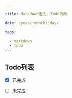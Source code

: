 ```yaml
---

title: Markdown语法--Todo列表

date: :year/:month/:day/

tags:

  - markdown
  - todo
---
```


## Todo列表

- [x] 已完成
- [ ] 未完成

